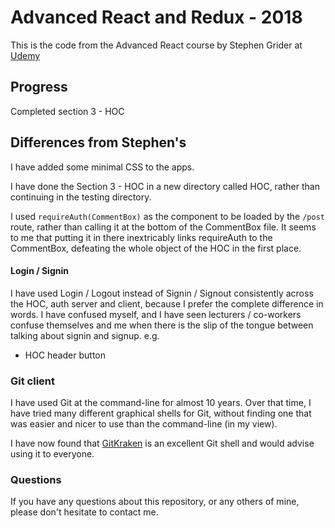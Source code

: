 # Advanced React and Redux - 2018

This is the code from the Advanced React course by Stephen Grider at
[Udemy](https://www.udemy.com/react-redux-tutorial/learn/v4/overview)

## Progress

Completed section 3 - HOC

## Differences from Stephen's

I have added some minimal CSS to the apps.

I have done the Section 3 - HOC in a new directory called HOC, rather than 
continuing in the testing directory.

I used `requireAuth(CommentBox)` as the component to be loaded by the `/post` 
route, rather than calling it at the bottom of the CommentBox file. It seems 
to me that putting it in there inextricably links requireAuth to the CommentBox, 
defeating the whole object of the HOC in the first place.


#### Login / Signin

I have used Login / Logout instead of Signin / Signout consistently across the 
HOC, auth server and client, because I prefer the complete difference in words.
I have confused myself, and I have seen lecturers / co-workers confuse themselves 
and me when there is the slip of the tongue between talking about signin and signup.
e.g.

* HOC header button


### Git client

I have used Git at the command-line for almost 10 years. Over that time, 
I have tried many different graphical shells for Git, without finding one 
that was easier and nicer to use than the command-line (in my view).

I have now found that [GitKraken](https://www.gitkraken.com) is an excellent
Git shell and would advise using it to everyone.

### Questions

If you have any questions about this repository, or any others of mine, please
don't hesitate to contact me.
